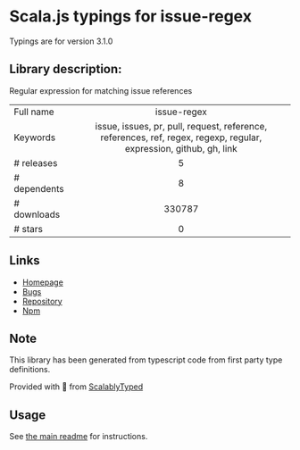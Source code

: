 
# Scala.js typings for issue-regex

Typings are for version 3.1.0

## Library description:
Regular expression for matching issue references

|                    |                 |
| ------------------ | :-------------: |
| Full name          | issue-regex |
| Keywords           | issue, issues, pr, pull, request, reference, references, ref, regex, regexp, regular, expression, github, gh, link |
| # releases         | 5 |
| # dependents       | 8 |
| # downloads        | 330787 |
| # stars            | 0 |

## Links
- [Homepage](https://github.com/sindresorhus/issue-regex#readme)
- [Bugs](https://github.com/sindresorhus/issue-regex/issues)
- [Repository](https://github.com/sindresorhus/issue-regex)
- [Npm](https://www.npmjs.com/package/issue-regex)
    


## Note
This library has been generated from typescript code from first party type definitions.

Provided with :purple_heart: from [ScalablyTyped](https://github.com/oyvindberg/ScalablyTyped)

## Usage
See [the main readme](../../readme.md) for instructions.


